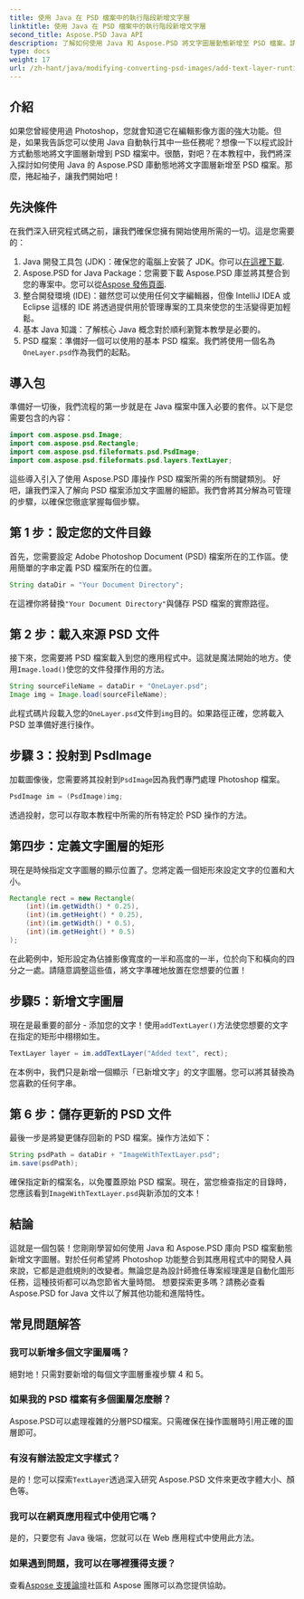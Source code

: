 ```yaml
---
title: 使用 Java 在 PSD 檔案中的執行階段新增文字層
linktitle: 使用 Java 在 PSD 檔案中的執行階段新增文字層
second_title: Aspose.PSD Java API
description: 了解如何使用 Java 和 Aspose.PSD 將文字圖層動態新增至 PSD 檔案。請按照此逐步教程獲得令人興奮的自動化可能性。
type: docs
weight: 17
url: /zh-hant/java/modifying-converting-psd-images/add-text-layer-runtime-psd-files/
---
```

## 介紹
如果您曾經使用過 Photoshop，您就會知道它在編輯影像方面的強大功能。但是，如果我告訴您可以使用 Java 自動執行其中一些任務呢？想像一下以程式設計方式動態地將文字圖層新增到 PSD 檔案中。很酷，對吧？在本教程中，我們將深入探討如何使用 Java 的 Aspose.PSD 庫動態地將文字圖層新增至 PSD 檔案。那麼，捲起袖子，讓我們開始吧！
## 先決條件
在我們深入研究程式碼之前，讓我們確保您擁有開始使用所需的一切。這是您需要的：
1.  Java 開發工具包 (JDK)：確保您的電腦上安裝了 JDK。你可以[在這裡下載](https://www.oracle.com/java/technologies/javase-jdk11-downloads.html).
2. Aspose.PSD for Java Package：您需要下載 Aspose.PSD 庫並將其整合到您的專案中。您可以從[Aspose 發佈頁面](https://releases.aspose.com/psd/java/).
3. 整合開發環境 (IDE)：雖然您可以使用任何文字編輯器，但像 IntelliJ IDEA 或 Eclipse 這樣的 IDE 將透過提供用於管理專案的工具來使您的生活變得更加輕鬆。
4. 基本 Java 知識：了解核心 Java 概念對於順利瀏覽本教學是必要的。
5.  PSD 檔案：準備好一個可以使用的基本 PSD 檔案。我們將使用一個名為`OneLayer.psd`作為我們的起點。
## 導入包
準備好一切後，我們流程的第一步就是在 Java 檔案中匯入必要的套件。以下是您需要包含的內容：
```java
import com.aspose.psd.Image;
import com.aspose.psd.Rectangle;
import com.aspose.psd.fileformats.psd.PsdImage;
import com.aspose.psd.fileformats.psd.layers.TextLayer;
```
這些導入引入了使用 Aspose.PSD 庫操作 PSD 檔案所需的所有關鍵類別。
好吧，讓我們深入了解向 PSD 檔案添加文字圖層的細節。我們會將其分解為可管理的步驟，以確保您徹底掌握每個步驟。
## 第 1 步：設定您的文件目錄
首先，您需要設定 Adobe Photoshop Document (PSD) 檔案所在的工作區。使用簡單的字串定義 PSD 檔案所在的位置。
```java
String dataDir = "Your Document Directory"; 
```
在這裡你將替換`"Your Document Directory"`與儲存 PSD 檔案的實際路徑。
## 第 2 步：載入來源 PSD 文件
接下來，您需要將 PSD 檔案載入到您的應用程式中。這就是魔法開始的地方。使用`Image.load()`使您的文件發揮作用的方法。
```java
String sourceFileName = dataDir + "OneLayer.psd"; 
Image img = Image.load(sourceFileName);
```
此程式碼片段載入您的`OneLayer.psd`文件到`img`目的。如果路徑正確，您將載入 PSD 並準備好進行操作。
## 步驟 3：投射到 PsdImage
加載圖像後，您需要將其投射到`PsdImage`因為我們專門處理 Photoshop 檔案。
```java
PsdImage im = (PsdImage)img;
```
透過投射，您可以存取本教程中所需的所有特定於 PSD 操作的方法。
## 第四步：定義文字圖層的矩形
現在是時候指定文字圖層的顯示位置了。您將定義一個矩形來設定文字的位置和大小。
```java
Rectangle rect = new Rectangle(
    (int)(im.getWidth() * 0.25),
    (int)(im.getHeight() * 0.25),
    (int)(im.getWidth() * 0.5),
    (int)(im.getHeight() * 0.5)
);
```
在此範例中，矩形設定為佔據影像寬度的一半和高度的一半，位於向下和橫向的四分之一處。請隨意調整這些值，將文字準確地放置在您想要的位置！
## 步驟5：新增文字圖層
現在是最重要的部分 - 添加您的文字！使用`addTextLayer()`方法使您想要的文字在指定的矩形中栩栩如生。
```java
TextLayer layer = im.addTextLayer("Added text", rect);
```
在本例中，我們只是新增一個顯示「已新增文字」的文字圖層。您可以將其替換為您喜歡的任何字串。
## 第 6 步：儲存更新的 PSD 文件
最後一步是將變更儲存回新的 PSD 檔案。操作方法如下：
```java
String psdPath = dataDir + "ImageWithTextLayer.psd";
im.save(psdPath);
```
確保指定新的檔案名，以免覆蓋原始 PSD 檔案。現在，當您檢查指定的目錄時，您應該看到`ImageWithTextLayer.psd`與新添加的文本！
## 結論
這就是一個包裝！您剛剛學習如何使用 Java 和 Aspose.PSD 庫向 PSD 檔案動態新增文字圖層。對於任何希望將 Photoshop 功能整合到其應用程式中的開發人員來說，它都是遊戲規則的改變者。無論您是為設計師擔任專案經理還是自動化圖形任務，這種技術都可以為您節省大量時間。
想要探索更多嗎？請務必查看 Aspose.PSD for Java 文件以了解其他功能和進階特性。
## 常見問題解答
### 我可以新增多個文字圖層嗎？
絕對地！只需對要新增的每個文字圖層重複步驟 4 和 5。
### 如果我的 PSD 檔案有多個圖層怎麼辦？
Aspose.PSD可以處理複雜的分層PSD檔案。只需確保在操作圖層時引用正確的圖層即可。
### 有沒有辦法設定文字樣式？
是的！您可以探索`TextLayer`透過深入研究 Aspose.PSD 文件來更改字體大小、顏色等。
### 我可以在網頁應用程式中使用它嗎？
是的，只要您有 Java 後端，您就可以在 Web 應用程式中使用此方法。
### 如果遇到問題，我可以在哪裡獲得支援？
查看[Aspose 支援論壇](https://forum.aspose.com/c/psd/34)社區和 Aspose 團隊可以為您提供協助。